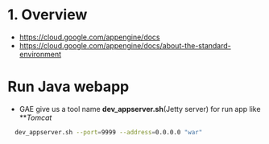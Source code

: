 # 1. Overview

- https://cloud.google.com/appengine/docs
- https://cloud.google.com/appengine/docs/about-the-standard-environment

# Run Java webapp
- GAE give us a tool name **dev_appserver.sh**(Jetty server) for run app like ***Tomcat*
```sh
  dev_appserver.sh --port=9999 --address=0.0.0.0 "war"
```
